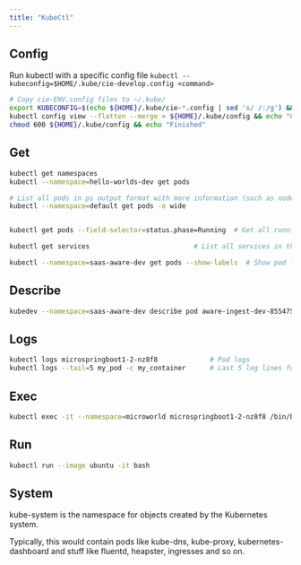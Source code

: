 ```yaml
---
title: "KubeCtl"
---
```


## Config
Run kubectl with a specific config file
`kubectl --kubeconfig=$HOME/.kube/cie-develop.config <command>`

```bash
# Copy cie-ENV.config files to ~/.kube/
export KUBECONFIG=$(echo ${HOME}/.kube/cie-*.config | sed 's/ /:/g') && echo "KUBECONFIG set..."
kubectl config view --flatten --merge > ${HOME}/.kube/config && echo "Combined ~/.kube/config created..."
chmod 600 ${HOME}/.kube/config && echo "Finished"
```
## Get
```bash
kubectl get namespaces
kubectl --namespace=hello-worlds-dev get pods

# List all pods in ps output format with more information (such as node name).
kubectl --namespace=default get pods -o wide


kubectl get pods --field-selector=status.phase=Running  # Get all running pods in the namespace

kubectl get services                          # List all services in the namespace

kubectl --namespace=saas-aware-dev get pods --show-labels  # Show pod labels
```

## Describe
```bash
kubedev --namespace=saas-aware-dev describe pod aware-ingest-dev-8554757b8b-f2bcl # Describe a pod
```
## Logs
```bash
kubectl logs microspringboot1-2-nz8f8             # Pod logs
kubectl logs --tail=5 my_pod -c my_container      # Last 5 log lines for pod/container
```

## Exec
```bash
kubectl exec -it --namespace=microworld microspringboot1-2-nz8f8 /bin/bash # Enter container running in K8s
```

## Run
```bash
kubectl run --image ubuntu -it bash
```

## System

kube-system is the namespace for objects created by the Kubernetes system.

Typically, this would contain pods like kube-dns, kube-proxy, kubernetes-dashboard and stuff like fluentd, heapster, ingresses and so on.
